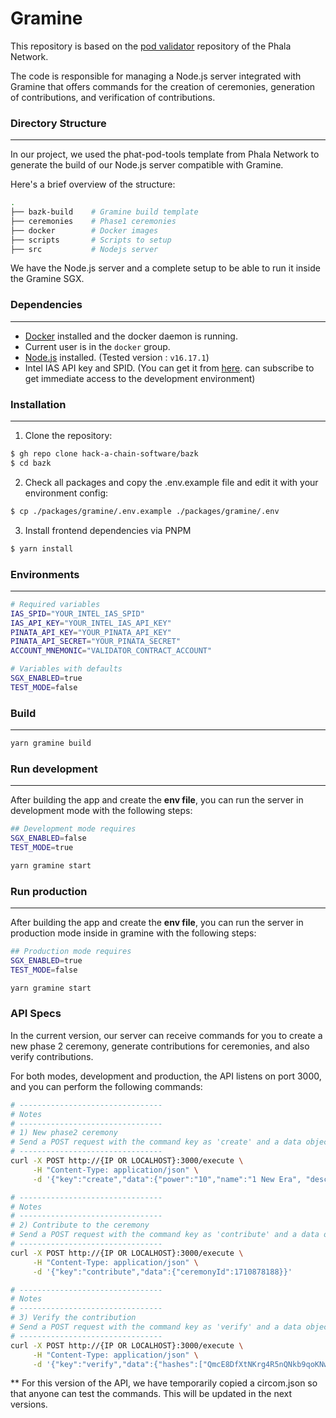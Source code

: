 # Gramine
This repository is based on the [pod validator](https://github.com/Phala-Network/phat-pod-tools) repository of the Phala Network.

The code is responsible for managing a Node.js server integrated with Gramine that offers commands for the creation of ceremonies, generation of contributions, and verification of contributions.

### Directory Structure
-----------------
In our project, we used the phat-pod-tools template from Phala Network to generate the build of our Node.js server compatible with Gramine.

Here's a brief overview of the structure:

```bash
.
├── bazk-build    # Gramine build template
├── ceremonies    # Phase1 ceremonies
├── docker        # Docker images
├── scripts       # Scripts to setup
├── src           # Nodejs server
```

We have the Node.js server and a complete setup to be able to run it inside the Gramine SGX.

### Dependencies
-----------------
- [Docker](https://docs.docker.com/get-docker/) installed and the docker daemon is running.
- Current user is in the `docker` group.
- [Node.js](https://nodejs.org/en/download/) installed. (Tested version : `v16.17.1`)
- Intel IAS API key and SPID. (You can get it from [here](https://api.portal.trustedservices.intel.com/products#product=dev-intel-software-guard-extensions-attestation-service-linkable). can subscribe to get immediate access to the development environment)

### Installation
-----------------
1) Clone the repository:
```bash
$ gh repo clone hack-a-chain-software/bazk
$ cd bazk
```

2) Check all packages and copy the .env.example file and edit it with your environment config:
```bash
$ cp ./packages/gramine/.env.example ./packages/gramine/.env
```

3) Install frontend dependencies via PNPM
```bash
$ yarn install
```

### Environments
-----------------
```bash
# Required variables
IAS_SPID="YOUR_INTEL_IAS_SPID"
IAS_API_KEY="YOUR_INTEL_IAS_API_KEY"
PINATA_API_KEY="YOUR_PINATA_API_KEY"
PINATA_API_SECRET="YOUR_PINATA_SECRET"
ACCOUNT_MNEMONIC="VALIDATOR_CONTRACT_ACCOUNT"

# Variables with defaults
SGX_ENABLED=true
TEST_MODE=false
```

### Build
-----------------
```bash
yarn gramine build
```

### Run development
-----------------
After building the app and create the **env file**, you can run the server in development mode with the following steps:

```bash
## Development mode requires
SGX_ENABLED=false
TEST_MODE=true

yarn gramine start
```

### Run production
-----------------
After building the app and create the **env file**, you can run the server in production mode inside in gramine with the following steps:

```bash
## Production mode requires
SGX_ENABLED=true
TEST_MODE=false

yarn gramine start
```

### API Specs
In the current version, our server can receive commands for you to create a new phase 2 ceremony, generate contributions for ceremonies, and also verify contributions.

For both modes, development and production, the API listens on port 3000, and you can perform the following commands:

```bash
# --------------------------------
# Notes
# --------------------------------
# 1) New phase2 ceremony
# Send a POST request with the command key as 'create' and a data object with the command arguments
# --------------------------------
curl -X POST http://{IP OR LOCALHOST}:3000/execute \
     -H "Content-Type: application/json" \
     -d '{"key":"create","data":{"power":"10","name":"1 New Era", "description":"my ceremony description","deadline":1712712496}}'

# --------------------------------
# Notes
# --------------------------------
# 2) Contribute to the ceremony
# Send a POST request with the command key as 'contribute' and a data object with the command arguments
# --------------------------------
curl -X POST http://{IP OR LOCALHOST}:3000/execute \
     -H "Content-Type: application/json" \
     -d '{"key":"contribute","data":{"ceremonyId":1710878188}}'

# --------------------------------
# Notes
# --------------------------------
# 3) Verify the contribution
# Send a POST request with the command key as 'verify' and a data object with the command arguments
# --------------------------------
curl -X POST http://{IP OR LOCALHOST}:3000/execute \
     -H "Content-Type: application/json" \
     -d '{"key":"verify","data":{"hashes":["QmcE8DfXtNKrg4R5nQNkb9qoKNw1u8QyBhKfhmR3YpmBY8","QmRJWTjM4HNncaWDQhs9RHF3LRZ19Aamu66vwpBgnRBKiA"]}}'
```

** For this version of the API, we have temporarily copied a circom.json so that anyone can test the commands. This will be updated in the next versions.


<!-- ### zkSnark Execution using Gramine

## Introduction

This project demonstrates how to verify the zkSnark proof of the phase1 of the Groth16.

## Prerequisites

- Operating System: Ubuntu 20.04 (other Linux distributions might work but I haven't tested)

## Getting Started

### Copy SSH key to WSL (Windows Subsystem for Linux)

```bash
cp ./.ssh/gramine-vm_key.pem ~/gramine-vm_key.pem
```

### Grant access to SSH key

This command makes the file readable by the owner of the file only.

```bash
chmod 400 ~/gramine-vm_key.pem
```

### Connect to the SGX-enabled machine using SSH

```bash
ssh -i ~/gramine-vm_key.pem azureuser@172.190.7.62
```

### Copy files

If you want to copy files from your local machine to the remote machine, you can use the following command:

```bash
scp -r -i ~/gramine-vm_key.pem /mnt/d/projects/hac/repos/bazk/gramine azureuser@172.190.7.62:~/


scp -r -i ~/gramine-vm_key.pem /mnt/d/projects/hac/repos/bazk/gramine/phase1-build/phase1.manifest.template azureuser@172.190.7.62:~/gramine/phase1-build/

scp -r -i ~/gramine-vm_key.pem /mnt/d/projects/hac/repos/bazk/gramine/phase1-build/Makefile azureuser@172.190.7.62:~/gramine/phase1-build/
```

### Copy files and compile snark-setup inside the vm

```bash
# Local host
scp -r -i ~/gramine-vm_key.pem /mnt/d/Projects/HAC/Repos/snark-setup/phase1 azureuser@172.190.7.62:~/snark-setup/
scp -r -i ~/gramine-vm_key.pem /mnt/d/Projects/HAC/Repos/snark-setup/phase1-cli azureuser@172.190.7.62:~/snark-setup/

# VM host
cargo run --release --bin phase1 --features cli
cp ~/snark-setup/target/release/phase1 ~/gramine/phase1-verify/phase1-verify
cd ~/gramine/
```

#### With SGX Support

Note: This requires the hardare support SGX and properly configured, and the intel aesmd service need to be installed.

To execute your code application within an SGX enclave, utilize the following command:

```bash
sudo make run SGX=1 --always-make
./gramine-sgx phase1-verify
```

#### Without SGX (Direct Mode)

If you prefer to run your application without SGX, you can use:

```bash
sudo make run SGX=0 --always-make
./gramine-direct phase1-verify
```

## Direct execution

### Create a new cerimony

```bash
# HOST
./phase1-verify/phase1-verify --curve-kind bls12_377 --batch-size 512 --contribution-mode full --power 10 --proving-system groth16 new --challenge-fname ./data/challenge_pot10_0001.ptau --challenge-hash-fname ./data/challenge_pot10_0001.ptau.hash

# SGX
./gramine-sgx phase1-verify --curve-kind bls12_377 --batch-size 512 --contribution-mode full --power 10 --proving-system groth16 new --challenge-fname challenge --challenge-hash-fname challenge.verified.hash

### Contribute to the ceremony

```bash
SEED=`tr -dc 'A-F0-9' < /dev/urandom | head -c32`
echo $SEED > ./data/seed1

# First contribution - Step 1 - Contribute to the ceremony and generate a response file
# HOST
./phase1-verify/phase1-verify --curve-kind bls12_377 --batch-size 512 --contribution-mode full --power 10 --seed ./data/seed1 --proving-system groth16 contribute --challenge-fname ./data/challenge_pot10_0001.ptau --challenge-hash-fname ./data/challenge_pot10_0001.ptau.hash --response-fname ./data/response_pot10_0001.ptau --response-hash-fname ./data/response_pot10_0001.ptau.hash

# SGX
./gramine-sgx phase1-verify --curve-kind bls12_377 --batch-size 512 --contribution-mode full --power 10 --seed seed1 --proving-system groth16 contribute --challenge-fname challenge --challenge-hash-fname challenge.verified.hash --response-fname response --response-hash-fname response.verified.hash

# First contribution - Step 2 - Verify the contribution and generate a new challenge file
# HOST 
./phase1-verify/phase1-verify --curve-kind bls12_377 --batch-size 512 --contribution-mode full --power 10 --proving-system groth16 verify-and-transform-pok-and-correctness --challenge-fname ./data/challenge_pot10_0001.ptau --challenge-hash-fname ./data/challenge_pot10_0001.ptau.hash --response-fname ./data/response_pot10_0001.ptau --response-hash-fname ./data/response_pot10_0001.ptau.hash --new-challenge-fname ./data/challenge_pot10_0002.ptau --new-challenge-hash-fname ./data/challenge_pot10_0002.ptau.hash

# SGX
./gramine-sgx phase1-verify --curve-kind bls12_377 --batch-size 512 --contribution-mode full --power 10 --proving-system groth16 verify-and-transform-pok-and-correctness --challenge-fname challenge --challenge-hash-fname challenge.verified.hash --response-fname response --response-hash-fname response.verified.hash --new-challenge-fname challenge --new-challenge-hash-fname challenge.verified.hash


# Second contribution
# HOST
./phase1-verify/phase1-verify --curve-kind bls12_377 --batch-size 512 --contribution-mode full --power 10 --seed ./data/seed1 --proving-system groth16 contribute --challenge-fname ./data/challenge_pot10_0002.ptau --challenge-hash-fname ./data/challenge_pot10_0002.ptau.hash --response-fname ./data/response_pot10_0002.ptau --response-hash-fname ./data/response_pot10_0002.ptau.hash

# SGX
./gramine-sgx phase1-verify --curve-kind bls12_377 --batch-size 512 --contribution-mode full --power 10 --seed seed1 --proving-system groth16 contribute --challenge-fname challenge --challenge-hash-fname challenge.verified.hash --response-fname response --response-hash-fname response.verified.hash

# HOST
./phase1-verify/phase1-verify --curve-kind bls12_377 --batch-size 512 --contribution-mode full --power 10 --proving-system groth16 verify-and-transform-pok-and-correctness --challenge-fname ./data/challenge_pot10_0002.ptau --challenge-hash-fname ./data/challenge_pot10_0002.ptau.hash --response-fname ./data/response_pot10_0002.ptau --response-hash-fname ./data/response_pot10_0002.ptau.hash --new-challenge-fname ./data/challenge_pot10_0003.ptau --new-challenge-hash-fname ./data/challenge_pot10_0003.ptau.hash

# SGX
./gramine-sgx phase1-verify --curve-kind bls12_377 --batch-size 512 --contribution-mode full --power 10 --proving-system groth16 verify-and-transform-pok-and-correctness --challenge-fname challenge --challenge-hash-fname challenge.verified.hash --response-fname response --response-hash-fname response.verified.hash --new-challenge-fname challenge --new-challenge-hash-fname challenge.verified.hash
````

### Verify the contribution

```bash
# HOST
./phase1-verify/phase1-verify --curve-kind bls12_377 --batch-size 512 --contribution-mode full --power 10 --proving-system groth16 verify-and-transform-ratios --response-fname ./data/challenge_pot10_0002.ptau

# SGX
./gramine-sgx phase1-verify --curve-kind bls12_377 --batch-size 512 --contribution-mode full --power 10 --proving-system groth16 verify-and-transform-ratios --response-fname challenge


./phase1-verify/phase1-verify --curve-kind bls12_377 --batch-size 512 --contribution-mode full --power 10 --proving-system groth16 verify-and-transform-ratios --response-fname ./data/challenge_pot10_0003.ptau
```

## Differences between memory map (not works on sgx) and buffer writer (works on sgx)

mmap (memory map) and BufWriter in Rust serve different purposes and operate at different levels of abstraction when it comes to handling I/O operations:

### Memory Map (mmap)

- Low-Level: Memory mapping is a low-level mechanism provided by the operating system that maps a file or device into memory. It allows a program to access file data directly from memory rather than going through read and write system calls, which can be more efficient for certain operations because it avoids the overhead of the system call interface.

- File as Memory: When a file is memory-mapped, it appears to the program as a part of its virtual memory address space. This can make reading from and writing to the file as easy as accessing memory arrays, which can be very fast and convenient, especially for random access and for large files.

- Page Caching: The OS manages the memory-mapped file through its page cache. This means that changes to the mapped memory are not immediately written to the file but are cached and flushed to disk at the discretion of the OS, which can optimize I/O operations.

- Direct Access: Memory mapping is useful when you need to manipulate a file as if it were a large array, or when you want multiple processes to share access to the same file data.

### BufWriter

- High-Level: BufWriter is a high-level abstraction provided by Rust's standard library. It wraps around a Write instance and buffers the writes to it, reducing the number of write operations that actually hit the underlying writer, which is often a file or a network stream.

- Buffered I/O: The purpose of BufWriter is to reduce the number of write system calls by collecting data to be written in a memory buffer and then writing it out in larger chunks. This can greatly improve performance when many small writes are performed.

- Explicit Control: Unlike memory-mapped I/O, where the OS decides when to flush the cache to disk, with BufWriter you have more explicit control over when data is written out through the flush method.

- Simplicity and Safety: BufWriter is generally easier to use correctly than memory mapping, as it abstracts away many of the complexities and potential pitfalls of direct file memory access. It's also more idiomatic in Rust for regular file I/O operations.

### Key Differences

- Control: mmap gives you more control and potentially better performance for large files or shared memory, but it's also more complex and can introduce subtle bugs if not used carefully. BufWriter is simpler and safer for common I/O tasks.

- Use Case: mmap is often used for applications that require processing large files or implementing inter-process communication. BufWriter is typically used for writing data to files or streams where you want to minimize system call overhead.

- Operating System: mmap's behavior and performance can be highly dependent on the operating system's implementation of virtual memory and page caching. BufWriter's behavior is more consistent across platforms because it relies on Rust's standard library for buffering logic.

- In summary, whether to use mmap or BufWriter depends on the specific requirements of your application, the size of the data you're working with, the access patterns, and the level of control you need over I/O operations.
